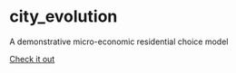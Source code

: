 # city_evolution
A demonstrative micro-economic residential choice model

[Check it out](https://serialc.github.io/city_evolution/)
